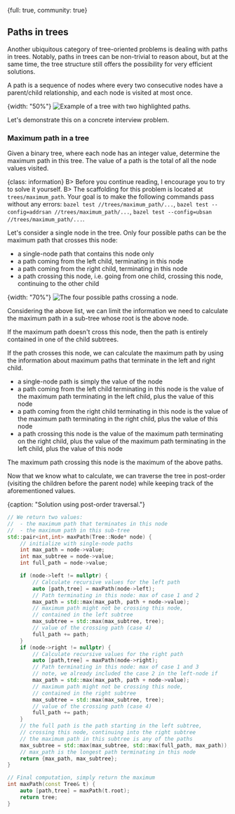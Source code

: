 {full: true, community: true}
## Paths in trees

Another ubiquitous category of tree-oriented problems is dealing with paths in trees. Notably, paths in trees can be non-trivial to reason about, but at the same time, the tree structure still offers the possibility for very efficient solutions.

A path is a sequence of nodes where every two consecutive nodes have a parent/child relationship, and each node is visited at most once.

{width: "50%"}
![Example of a tree with two highlighted paths.](trees/paths_in_trees.png)

Let's demonstrate this on a concrete interview problem.

### Maximum path in a tree

Given a binary tree, where each node has an integer value, determine the maximum path in this tree. The value of a path is the total of all the node values visited.

{class: information}
B> Before you continue reading, I encourage you to try to solve it yourself.
B> The scaffolding for this problem is located at `trees/maximum_path`. Your goal is to make the following commands pass without any errors: `bazel test //trees/maximum_path/...`, `bazel test --config=addrsan //trees/maximum_path/...`, `bazel test --config=ubsan //trees/maximum_path/...`.

Let's consider a single node in the tree. Only four possible paths can be the maximum path that crosses this node:

- a single-node path that contains this node only
- a path coming from the left child, terminating in this node
- a path coming from the right child, terminating in this node
- a path crossing this node, i.e. going from one child, crossing this node, continuing to the other child

{width: "70%"}
![The four possible paths crossing a node.](trees/paths_crossing_a_node.png)

Considering the above list, we can limit the information we need to calculate the maximum path in a sub-tree whose root is the above node.

If the maximum path doesn't cross this node, then the path is entirely contained in one of the child subtrees.

If the path crosses this node, we can calculate the maximum path by using the information about maximum paths that terminate in the left and right child.

- a single-node path is simply the value of the node
- a path coming from the left child terminating in this node is the value of the maximum path terminating in the left child, plus the value of this node
- a path coming from the right child terminating in this node is the value of the maximum path terminating in the right child, plus the value of this node
- a path crossing this node is the value of the maximum path terminating on the right child, plus the value of the maximum path terminating in the left child, plus the value of this node

The maximum path crossing this node is the maximum of the above paths.

Now that we know what to calculate, we can traverse the tree in post-order (visiting the children before the parent node) while keeping track of the aforementioned values.

{caption: "Solution using post-order traversal."}
```cpp
// We return two values:
//  - the maximum path that terminates in this node
//  - the maximum path in this sub-tree
std::pair<int,int> maxPath(Tree::Node* node) {
    // initialize with single-node paths
    int max_path = node->value;
    int max_subtree = node->value;
    int full_path = node->value;

    if (node->left != nullptr) {
        // Calculate recursive values for the left path
        auto [path,tree] = maxPath(node->left);
        // Path terminating in this node: max of case 1 and 2
        max_path = std::max(max_path, path + node->value);
        // maximum path might not be crossing this node,
        // contained in the left subtree
        max_subtree = std::max(max_subtree, tree);
        // value of the crossing path (case 4)
        full_path += path;
    }
    if (node->right != nullptr) {
        // Calculate recursive values for the right path
        auto [path,tree] = maxPath(node->right);
        // Path terminating in this node: max of case 1 and 3
        // note, we already included the case 2 in the left-node if
        max_path = std::max(max_path, path + node->value);
        // maximum path might not be crossing this node,
        // contained in the right subtree
        max_subtree = std::max(max_subtree, tree);
        // value of the crossing path (case 4)
        full_path += path;
    }
    // the full path is the path starting in the left subtree, 
    // crossing this node, continuing into the right subtree
    // the maximum path in this subtree is any of the paths
    max_subtree = std::max(max_subtree, std::max(full_path, max_path));
    // max_path is the longest path terminating in this node
    return {max_path, max_subtree};
}

// Final computation, simply return the maximum
int maxPath(const Tree& t) {
    auto [path,tree] = maxPath(t.root);
    return tree;
}
```

<!-- https://compiler-explorer.com/z/bfddTMs3W -->